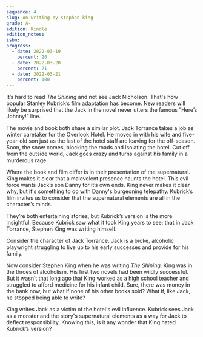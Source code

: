 ```yaml
---
sequence: 4
slug: on-writing-by-stephen-king
grade: A-
edition: Kindle
edition_notes:
isbn:
progress:
  - date: 2022-03-19
    percent: 20
  - date: 2022-03-20
    percent: 71
  - date: 2022-03-21
    percent: 100
---
```


It’s hard to read _The Shining_ and not see Jack Nicholson. That's how popular Stanley Kubrick’s film adaptation has become. New readers will likely be surprised that the Jack in the novel never utters the famous “Here’s Johnny!” line.

<!-- end -->

The movie and book both share a similar plot. Jack Torrance takes a job as winter caretaker for the Overlook Hotel. He moves in with his wife and five-year-old son just as the last of the hotel staff are leaving for the off-season. Soon, the snow comes, blocking the roads and isolating the hotel. Cut off from the outside world, Jack goes crazy and turns against his family in a murderous rage.

Where the book and film differ is in their presentation of the supernatural. King makes it clear that a malevolent presence haunts the hotel. This evil force wants Jack’s son Danny for it’s own ends. King never makes it clear why, but it's something to do with Danny's burgeoning telepathy. Kubrick’s film invites us to consider that the supernatural elements are all in the character’s minds.

They’re both entertaining stories, but Kubrick’s version is the more insightful. Because Kubrick saw what it took King years to see; that in Jack Torrance, Stephen King was writing himself.

Consider the character of Jack Torrance. Jack is a broke, alcoholic playwright struggling to live up to his early successes and provide for his family.

Now consider Stephen King when he was writing _The Shining_. King was in the throes of alcoholism. His first two novels had been wildly successful. But it wasn’t that long ago that King worked as a high school teacher and struggled to afford medicine for his infant child. Sure, there was money in the bank now, but what if none of his other books sold? What if, like Jack, he stopped being able to write?

King writes Jack as a victim of the hotel's evil influence. Kubrick sees Jack as a monster and the story's supernatural elements as a way for Jack to deflect responsibility. Knowing this, is it any wonder that King hated Kubrick’s version?
